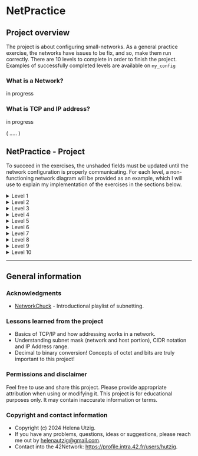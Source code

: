 # NetPractice

## Project overview

The project is about configuring small-networks. As a general practice exercise, the networks have issues to be fix, and so, make them run correctly. There are 10 levels to complete in order to finish the project. Examples of successfully completed levels are available on `my_config`

### What is a Network?
in progress

### What is TCP and IP address?
in progress

( ..... )

## NetPractice - Project

To succeed in the exercises, the unshaded fields must be updated until the network configuration is properly communicating. For each level, a non-functioning network diagram will be provided as an example, which I will use to explain my implementation of the exercises in the sections below.

<details>
  <summary>Level 1</summary>
  <br>

example of level 1 explaning 

  </details>

<details>
  <summary>Level 2</summary>
  <br>

example of level 

  </details>

<details>
  <summary>Level 3</summary>
  <br>

example of level 

  </details>

<details>
  <summary>Level 4</summary>
  <br>

example of level 

  </details>


<details>
  <summary>Level 5</summary>
  <br>

example of level 

  </details>


<details>
  <summary>Level 6</summary>
  <br>

example of level 

  </details>


<details>
  <summary>Level 7</summary>
  <br>

example of level 

  </details>

<details>
  <summary>Level 8</summary>
  <br>

example of level 

  </details>

<details>
  <summary>Level 9</summary>
  <br>

example of level 

  </details>


<details>
  <summary>Level 10</summary>
  <br>

example of level 

  </details>

---

## General information

### Acknowledgments

- [NetworkChuck](https://youtu.be/5WfiTHiU4x8?si=nG4YrKvgIwYG8EY_) - Introductional playlist of subnetting. 

### Lessons learned from the project

- Basics of TCP/IP and how addressing works in a network.
- Understanding subnet mask (network and host portion), CIDR notation and IP Address range.
- Decimal to binary conversion! Concepts of octet and bits are truly important to this project!

### Permissions and disclaimer

Feel free to use and share this project. Please provide appropriate attribution when using or modifying it. This project is for educational purposes only. It may contain inaccurate information or terms.

### Copyright and contact information

- Copyright (c) 2024 Helena Utzig.
- If you have any problems, questions, ideas or suggestions, please reach me out by helenautzig@gmail.com.
- Contact into the 42Network: https://profile.intra.42.fr/users/hutzig.
